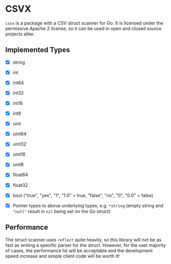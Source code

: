 # CSVX

`csvx` is a package with a CSV struct scanner for Go. It is licensed under the permissive Apache 2 license, so it can be used in open and closed source projects alike.


## Implemented Types

- [x] string
- [x] int
- [x] int64
- [x] int32
- [x] int16
- [x] int8
- [x] uint
- [x] uint64
- [x] uint32
- [x] uint16
- [x] uint8
- [x] float64
- [x] float32
- [x] bool ("true", "yes", "1", "1.0" = true, "false", "no", "0", "0.0" = false)

- [x] Pointer types to above underlying types, e.g. `*string` (empty string and `"null"` result in `nil` being set on the Go struct)

## Performance

The struct scanner uses `reflect` quite heavily, so this library will not be as fast as writing a specific parser for the struct. However, for the vast majority of cases, the performance hit will be acceptable and the development speed increase and simple client code will be worth it!